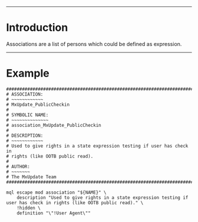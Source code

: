 


---


# Introduction #
Associations are a list of persons which could be defined as expression.


---


# Example #
```
################################################################################
# ASSOCIATION:
# ~~~~~~~~~~~~
# MxUpdate_PublicCheckin
#
# SYMBOLIC NAME:
# ~~~~~~~~~~~~~~
# association_MxUpdate_PublicCheckin
#
# DESCRIPTION:
# ~~~~~~~~~~~~
# Used to give rights in a state expression testing if user has check in
# rights (like OOTB public read).
#
# AUTHOR:
# ~~~~~~~
# The MxUpdate Team
################################################################################

mql escape mod association "${NAME}" \
    description "Used to give rights in a state expression testing if user has check in rights (like OOTB public read)." \
    !hidden \
    definition "\"!User Agent\""
```